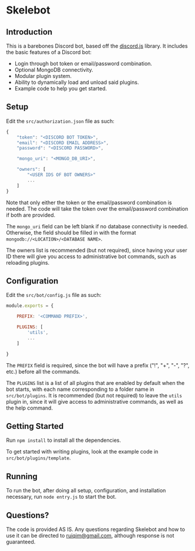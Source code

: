 # Skelebot

## Introduction
This is a barebones Discord bot, based off the [discord.js](https://github.com/hydrabolt/discord.js/) library. It includes the basic features of a Discord bot:
* Login through bot token or email/password combination.
* Optional MongoDB connectivity.
* Modular plugin system.
* Ability to dynamically load and unload said plugins.
* Example code to help you get started.

## Setup
Edit the `src/authorization.json` file as such:
```javascript
{
    "token": "<DISCORD BOT TOKEN>",
    "email": "<DISCORD EMAIL ADDRESS>",
    "password": "<DISCORD PASSWORD>",

    "mongo_uri": "<MONGO_DB_URI>",

    "owners": [
        "<USER IDS OF BOT OWNERS>"
        ...
    ]
}
```
Note that only either the token or the email/password combination is needed. The code will take the token over the email/password combination if both are provided.

The `mongo_uri` field can be left blank if no database connectivity is needed. Otherwise, the field should be filled in with the format `mongodb://<LOCATION>/<DATABASE NAME>`.

The owners list is recommended (but not required), since having your user ID there will give you access to administrative bot commands, such as reloading plugins.

## Configuration
Edit the `src/bot/config.js` file as such:
```javascript
module.exports = {

    PREFIX: '<COMMAND PREFIX>',

    PLUGINS: [
        'utils',
        ...
    ]

}
```

The `PREFIX` field is required, since the bot will have a prefix ("!", "+", "-", "?", etc.) before all the commands.

The `PLUGINS` list is a list of all plugins that are enabled by default when the bot starts, with each name corresponding to a folder name in `src/bot/plugins`. It is recommended (but not required) to leave the `utils` plugin in, since it will give access to administrative commands, as well as the help command.

## Getting Started
Run `npm install` to install all the dependencies.

To get started with writing plugins, look at the example code in `src/bot/plugins/template`.

## Running
To run the bot, after doing all setup, configuration, and installation necessary, run `node entry.js` to start the bot.

## Questions?
The code is provided AS IS. Any questions regarding Skelebot and how to use it can be directed to ruiqim@gmail.com, although response is not guaranteed.
